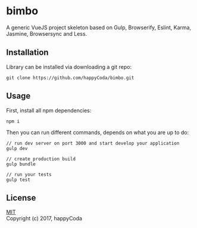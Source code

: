 # bimbo
A generic VueJS project skeleton based on Gulp, Browserify, Eslint, Karma, Jasmine, Browsersync and Less.

## Installation
Library can be installed via downloading a git repo:

```shell
git clone https://github.com/happyCoda/bimbo.git
```

## Usage
First, install all npm dependencies:

```
npm i
```

Then you can run different commands, depends on what you are up to do:

```
// run dev server on port 3000 and start develop your application
gulp dev

// create production build
gulp bundle

// run your tests
gulp test
```

## License
[MIT](http://opensource.org/licenses/MIT)  
Copyright (c) 2017, happyCoda
